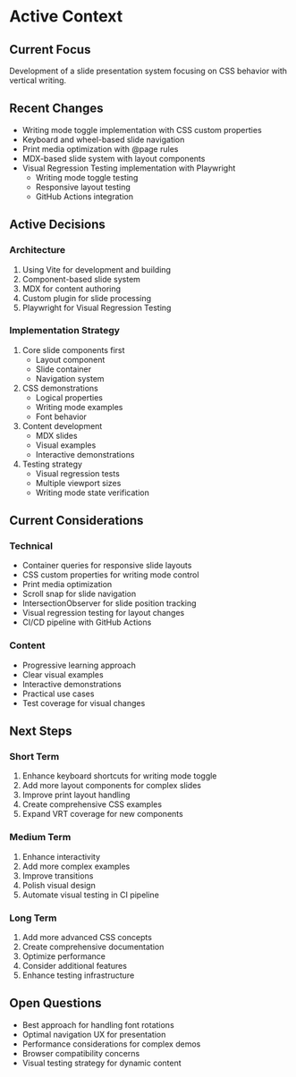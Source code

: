 # Active Context

## Current Focus

Development of a slide presentation system focusing on CSS behavior with vertical writing.

## Recent Changes

- Writing mode toggle implementation with CSS custom properties
- Keyboard and wheel-based slide navigation
- Print media optimization with @page rules
- MDX-based slide system with layout components
- Visual Regression Testing implementation with Playwright
  - Writing mode toggle testing
  - Responsive layout testing
  - GitHub Actions integration

## Active Decisions

### Architecture

1. Using Vite for development and building
2. Component-based slide system
3. MDX for content authoring
4. Custom plugin for slide processing
5. Playwright for Visual Regression Testing

### Implementation Strategy

1. Core slide components first
   - Layout component
   - Slide container
   - Navigation system
2. CSS demonstrations
   - Logical properties
   - Writing mode examples
   - Font behavior
3. Content development
   - MDX slides
   - Visual examples
   - Interactive demonstrations
4. Testing strategy
   - Visual regression tests
   - Multiple viewport sizes
   - Writing mode state verification

## Current Considerations

### Technical

- Container queries for responsive slide layouts
- CSS custom properties for writing mode control
- Print media optimization
- Scroll snap for slide navigation
- IntersectionObserver for slide position tracking
- Visual regression testing for layout changes
- CI/CD pipeline with GitHub Actions

### Content

- Progressive learning approach
- Clear visual examples
- Interactive demonstrations
- Practical use cases
- Test coverage for visual changes

## Next Steps

### Short Term

1. Enhance keyboard shortcuts for writing mode toggle
2. Add more layout components for complex slides
3. Improve print layout handling
4. Create comprehensive CSS examples
5. Expand VRT coverage for new components

### Medium Term

1. Enhance interactivity
2. Add more complex examples
3. Improve transitions
4. Polish visual design
5. Automate visual testing in CI pipeline

### Long Term

1. Add more advanced CSS concepts
2. Create comprehensive documentation
3. Optimize performance
4. Consider additional features
5. Enhance testing infrastructure

## Open Questions

- Best approach for handling font rotations
- Optimal navigation UX for presentation
- Performance considerations for complex demos
- Browser compatibility concerns
- Visual testing strategy for dynamic content
